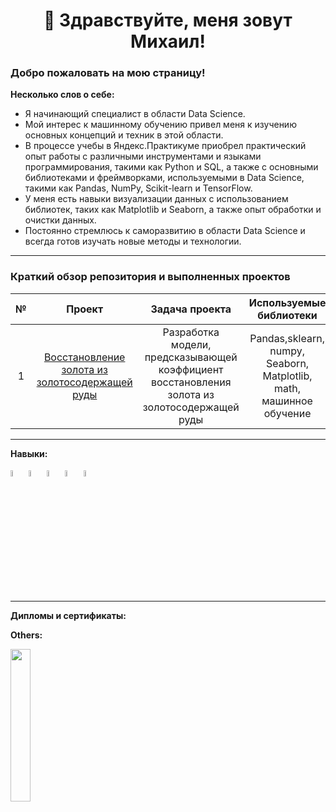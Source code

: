 # <div align='center'>👋 Здравствуйте, меня зовут Михаил!</div>

### Добро пожаловать на мою страницу!

**Несколько слов о себе:**  

- Я начинающий специалист в области Data Science.  
- Мой интерес к машинному обучению привел меня к изучению основных концепций и техник в этой области.  
- В процессе учебы в Яндекс.Практикуме приобрел практический опыт работы с различными инструментами и языками программирования, такими как Python и SQL, а также с основными библиотеками и фреймворками, используемыми в Data Science, такими как Pandas, NumPy, Scikit-learn и TensorFlow.
- У меня есть навыки визуализации данных с использованием библиотек, таких как Matplotlib и Seaborn, а также опыт обработки и очистки данных.  
- Постоянно стремлюсь к саморазвитию в области Data Science и всегда готов изучать новые методы и технологии.

***

### Краткий обзор репозитория и выполненных проектов

| № | Проект       | Задача проекта                | Используемые библиотеки |
|:--:| :-------------: |:------------------:| :-----:|
|1| [Восстановление золота из золотосодержащей руды](https://github.com/mike2023-ml/Portfolio/tree/main/Gold%20recovery) | Pазработка модели, предсказывающей коэффициент восстановления золота из золотосодержащей руды | Pandas,sklearn, numpy, Seaborn, Matplotlib, math, машинное обучение |

***

**Навыки:**  

<img src = "https://github.com/mike2023-ml/mike2023-ml/assets/116313032/2ba590ee-7eae-47f4-aa4c-983378ea7ed6" width=5% />
<img src = "https://github.com/mike2023-ml/mike2023-ml/assets/116313032/3253a6ff-0c3f-4d02-be25-6685edc4ec5d" width=5% />
<img src = "https://github.com/mike2023-ml/mike2023-ml/assets/116313032/c02c86c7-c724-4a70-8c66-7c876f7c8c48" width=5% />
<img src = "https://github.com/mike2023-ml/mike2023-ml/assets/116313032/5eb28c0f-e9aa-459b-b616-a2bb9210b5db" width=5% />
<img src = "https://github.com/mike2023-ml/mike2023-ml/assets/116313032/5141d827-23f1-496b-8edc-eeb3c99cc06d" width=5% />

***

**Дипломы и сертификаты:**


**Others:**

<img src = "https://github.com/mike2023-ml/mike2023-ml/assets/116313032/c6af682d-ea95-43f3-b34f-e56f4860103e" width=25% />

